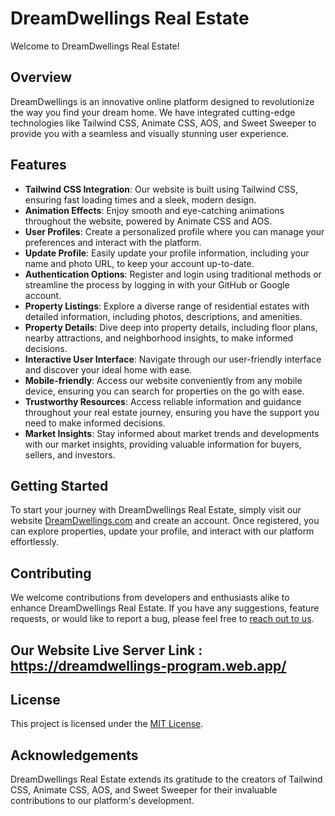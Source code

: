 # DreamDwellings Real Estate

Welcome to DreamDwellings Real Estate! 

## Overview
DreamDwellings is an innovative online platform designed to revolutionize the way you find your dream home. We have integrated cutting-edge technologies like Tailwind CSS, Animate CSS, AOS, and Sweet Sweeper to provide you with a seamless and visually stunning user experience.

## Features
- **Tailwind CSS Integration**: Our website is built using Tailwind CSS, ensuring fast loading times and a sleek, modern design.
- **Animation Effects**: Enjoy smooth and eye-catching animations throughout the website, powered by Animate CSS and AOS.
- **User Profiles**: Create a personalized profile where you can manage your preferences and interact with the platform.
- **Update Profile**: Easily update your profile information, including your name and photo URL, to keep your account up-to-date.
- **Authentication Options**: Register and login using traditional methods or streamline the process by logging in with your GitHub or Google account.
- **Property Listings**: Explore a diverse range of residential estates with detailed information, including photos, descriptions, and amenities.
- **Property Details**: Dive deep into property details, including floor plans, nearby attractions, and neighborhood insights, to make informed decisions.
- **Interactive User Interface**: Navigate through our user-friendly interface and discover your ideal home with ease.
- **Mobile-friendly**: Access our website conveniently from any mobile device, ensuring you can search for properties on the go with ease.
- **Trustworthy Resources**: Access reliable information and guidance throughout your real estate journey, ensuring you have the support you need to make informed decisions.
- **Market Insights**: Stay informed about market trends and developments with our market insights, providing valuable information for buyers, sellers, and investors.

## Getting Started
To start your journey with DreamDwellings Real Estate, simply visit our website [DreamDwellings.com](https://dreamdwellings-program.web.app/) and create an account. Once registered, you can explore properties, update your profile, and interact with our platform effortlessly.

## Contributing
We welcome contributions from developers and enthusiasts alike to enhance DreamDwellings Real Estate. If you have any suggestions, feature requests, or would like to report a bug, please feel free to [reach out to us](https://dreamdwellings-program.web.app/contact).

## Our Website Live Server Link : https://dreamdwellings-program.web.app/

## License
This project is licensed under the [MIT License](LICENSE).

## Acknowledgements
DreamDwellings Real Estate extends its gratitude to the creators of Tailwind CSS, Animate CSS, AOS, and Sweet Sweeper for their invaluable contributions to our platform's development.
